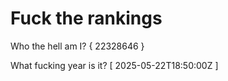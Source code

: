 # Fuck the rankings

Who the hell am I?
{ 22328646 }

What fucking year is it?
[ 2025-05-22T18:50:00Z ]
